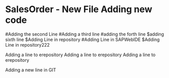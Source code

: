 # SalesOrder - New File Adding new code
#Adding the second Line
#Adding a third line
#adding the forth line
$adding sixth line
$Adding Line in repository
#Adding Line in SAPWebIDE
$Adding Line in repository222

Adding a line to erepository
Adding a line to erepository
Adding a line to erepository

Adding a new line in GIT
